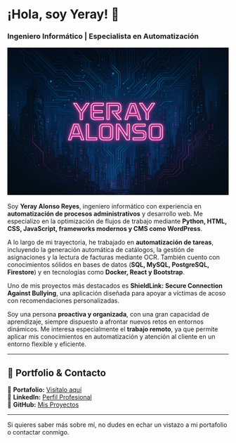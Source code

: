# ¡Hola, soy Yeray! 👋  
### Ingeniero Informático | Especialista en Automatización  

[![CoverPage](./features/CoverPage.png)](https://yerayar.github.io)  

Soy **Yeray Alonso Reyes**, ingeniero informático con experiencia en **automatización de procesos administrativos** y desarrollo web. Me especializo en la optimización de flujos de trabajo mediante **Python, HTML, CSS, JavaScript, frameworks modernos y CMS como WordPress**.  

A lo largo de mi trayectoria, he trabajado en **automatización de tareas**, incluyendo la generación automática de catálogos, la gestión de asignaciones y la lectura de facturas mediante OCR. También cuento con conocimientos sólidos en bases de datos (**SQL, MySQL, PostgreSQL, Firestore**) y en tecnologías como **Docker, React y Bootstrap**.  

Uno de mis proyectos más destacados es **ShieldLink: Secure Connection Against Bullying**, una aplicación diseñada para apoyar a víctimas de acoso con recomendaciones personalizadas.  

Soy una persona **proactiva y organizada**, con una gran capacidad de aprendizaje, siempre dispuesto a afrontar nuevos retos en entornos dinámicos. Me interesa especialmente el **trabajo remoto**, ya que permite aplicar mis conocimientos en automatización y atención al cliente en un entorno flexible y eficiente.  

---

## 🚀 **Portfolio & Contacto**  
📌 **Portafolio:** [Visítalo aquí](https://yerayar.github.io)  
💼 **LinkedIn:** [Perfil Profesional](https://www.linkedin.com/in/yeray-alonso-reyes-ii/)  
🐙 **GitHub:** [Mis Proyectos]([https://yerayar.github.io/#projects](https://github.com/YerayAR))  

---

Si quieres saber más sobre mí, no dudes en echar un vistazo a mi portafolio o contactar conmigo.  
